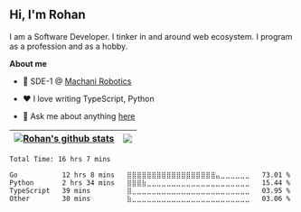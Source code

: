 ## Hi, I'm Rohan

I am a Software Developer. I tinker in and around web ecosystem. I program as a profession and as a hobby.


**About me**

- 💼 SDE-1 @ [Machani Robotics](https://machanirobotics.com/)

- ❤️ I love writing TypeScript, Python

- 💬 Ask me about anything [here](https://github.com/rohansh-tty/rohansh-tty/issues)

| <a href="https://github.com/anuraghazra/github-readme-stats"><img align="center" src="https://github-readme-stats.vercel.app/api?username=rohansh-tty&show_icons=true&include_all_commits=true&theme=tokyonight&hide_border=true" alt="Rohan's github stats" /></a> | <a href="https://github.com/rohansh-tty/github-readme-stats"><img align="center" src="https://github-readme-stats.vercel.app/api/top-langs/?username=rohansh-tty&hide=Jupyter%20Notebook,R,Dockerfile&layout=compact&theme=tokyonight&hide_border=true" /></a> |
| ------------- | ------------- |


<!--START_SECTION:waka-->

```text
Total Time: 16 hrs 7 mins

Go           12 hrs 8 mins   ⣿⣿⣿⣿⣿⣿⣿⣿⣿⣿⣿⣿⣿⣿⣿⣿⣿⣿⣤⣀⣀⣀⣀⣀⣀   73.01 %
Python       2 hrs 34 mins   ⣿⣿⣿⣷⣀⣀⣀⣀⣀⣀⣀⣀⣀⣀⣀⣀⣀⣀⣀⣀⣀⣀⣀⣀⣀   15.44 %
TypeScript   39 mins         ⣿⣀⣀⣀⣀⣀⣀⣀⣀⣀⣀⣀⣀⣀⣀⣀⣀⣀⣀⣀⣀⣀⣀⣀⣀   03.95 %
Other        30 mins         ⣷⣀⣀⣀⣀⣀⣀⣀⣀⣀⣀⣀⣀⣀⣀⣀⣀⣀⣀⣀⣀⣀⣀⣀⣀   03.06 %
```

<!--END_SECTION:waka-->
